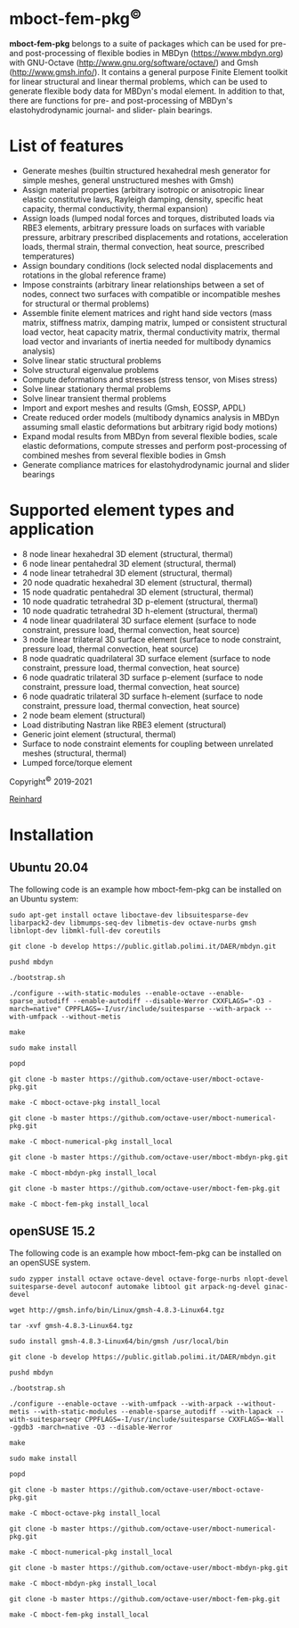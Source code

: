 # mboct-fem-pkg<sup>&copy;</sup>
**mboct-fem-pkg** belongs to a suite of packages which can be used for pre- and post-processing of flexible bodies in MBDyn (https://www.mbdyn.org) with GNU-Octave (http://www.gnu.org/software/octave/) and Gmsh (http://www.gmsh.info/).
It contains a general purpose Finite Element toolkit for linear structural and linear thermal problems, which can be used to generate flexible body data for MBDyn's modal element. 
In addition to that, there are functions for pre- and post-processing of MBDyn's elastohydrodynamic journal- and slider- plain bearings.

# List of features
  - Generate meshes (builtin structured hexahedral mesh generator for simple meshes, general unstructured meshes with Gmsh)
  - Assign material properties (arbitrary isotropic or anisotropic linear elastic constitutive laws, Rayleigh damping, density, specific heat capacity, thermal conductivity, thermal expansion)
  - Assign loads (lumped nodal forces and torques, distributed loads via RBE3 elements, arbitrary pressure loads on surfaces with variable pressure, arbitrary prescribed displacements and rotations, acceleration loads, thermal strain, thermal convection, heat source, prescribed temperatures)
  - Assign boundary conditions (lock selected nodal displacements and rotations in the global reference frame)
  - Impose constraints (arbitrary linear relationships between a set of nodes, connect two surfaces with compatible or incompatible meshes for structural or thermal problems)
  - Assemble finite element matrices and right hand side vectors (mass matrix, stiffness matrix, damping matrix, lumped or consistent structural load vector, heat capacity matrix, thermal conductivity matrix, thermal load vector and invariants of inertia needed for multibody dynamics analysis)
  - Solve linear static structural problems
  - Solve structural eigenvalue problems
  - Compute deformations and stresses (stress tensor, von Mises stress)
  - Solve linear stationary thermal problems
  - Solve linear transient thermal problems
  - Import and export meshes and results (Gmsh, EOSSP, APDL)
  - Create reduced order models (multibody dynamics analysis in MBDyn assuming small elastic deformations but arbitrary rigid body motions)
  - Expand modal results from MBDyn from several flexible bodies, scale elastic deformations, compute stresses and perform post-processing of combined meshes from several flexible bodies in Gmsh
  - Generate compliance matrices for elastohydrodynamic journal and slider bearings

# Supported element types and application
  - 8 node linear hexahedral 3D element (structural, thermal)
  - 6 node linear pentahedral 3D element (structural, thermal)
  - 4 node linear tetrahedral 3D element (structural, thermal)
  - 20 node quadratic hexahedral 3D element (structural, thermal)
  - 15 node quadratic pentahedral 3D element (structural, thermal)
  - 10 node quadratic tetrahedral 3D p-element (structural, thermal)
  - 10 node quadratic tetrahedral 3D h-element (structural, thermal)
  - 4 node linear quadrilateral 3D surface element (surface to node constraint, pressure load, thermal convection, heat source)
  - 3 node linear trilateral 3D surface element (surface to node constraint, pressure load, thermal convection, heat source)
  - 8 node quadratic quadrilateral 3D surface element (surface to node constraint, pressure load, thermal convection, heat source)
  - 6 node quadratic trilateral 3D surface p-element (surface to node constraint, pressure load, thermal convection, heat source)
  - 6 node quadratic trilateral 3D surface h-element (surface to node constraint, pressure load, thermal convection, heat source)
  - 2 node beam element (structural)
  - Load distributing Nastran like RBE3 element (structural)
  - Generic joint element (structural, thermal)
  - Surface to node constraint elements for coupling between unrelated meshes (structural, thermal)
  - Lumped force/torque element

Copyright<sup>&copy;</sup> 2019-2021

[Reinhard](mailto:octave-user@a1.net)

# Installation
  ## Ubuntu 20.04
  The following code is an example how mboct-fem-pkg can be installed on an Ubuntu system:
 
  `sudo apt-get install octave liboctave-dev libsuitesparse-dev libarpack2-dev libmumps-seq-dev libmetis-dev octave-nurbs gmsh libnlopt-dev libmkl-full-dev coreutils`

  `git clone -b develop https://public.gitlab.polimi.it/DAER/mbdyn.git`

  `pushd mbdyn`

  `./bootstrap.sh`

  `./configure --with-static-modules --enable-octave --enable-sparse_autodiff --enable-autodiff --disable-Werror CXXFLAGS="-O3 -march=native" CPPFLAGS=-I/usr/include/suitesparse --with-arpack --with-umfpack --without-metis`

  `make`

  `sudo make install`

  `popd`

  `git clone -b master https://github.com/octave-user/mboct-octave-pkg.git`

  `make -C mboct-octave-pkg install_local`

  `git clone -b master https://github.com/octave-user/mboct-numerical-pkg.git`

  `make -C mboct-numerical-pkg install_local`

  `git clone -b master https://github.com/octave-user/mboct-mbdyn-pkg.git`

  `make -C mboct-mbdyn-pkg install_local`

  `git clone -b master https://github.com/octave-user/mboct-fem-pkg.git`

  `make -C mboct-fem-pkg install_local`
  
  ## openSUSE 15.2
  The following code is an example how mboct-fem-pkg can be installed on an openSUSE system.
  
  `sudo zypper install octave octave-devel octave-forge-nurbs nlopt-devel suitesparse-devel autoconf automake libtool git arpack-ng-devel ginac-devel`

  `wget http://gmsh.info/bin/Linux/gmsh-4.8.3-Linux64.tgz`

  `tar -xvf gmsh-4.8.3-Linux64.tgz`

  `sudo install gmsh-4.8.3-Linux64/bin/gmsh /usr/local/bin`

  `git clone -b develop https://public.gitlab.polimi.it/DAER/mbdyn.git`

  `pushd mbdyn`

  `./bootstrap.sh`

  `./configure --enable-octave --with-umfpack --with-arpack --without-metis --with-static-modules --enable-sparse_autodiff --with-lapack --with-suitesparseqr CPPFLAGS=-I/usr/include/suitesparse CXXFLAGS=-Wall -ggdb3 -march=native -O3 --disable-Werror`

  `make`

  `sudo make install`

  `popd`

  `git clone -b master https://github.com/octave-user/mboct-octave-pkg.git`

  `make -C mboct-octave-pkg install_local`

  `git clone -b master https://github.com/octave-user/mboct-numerical-pkg.git`

  `make -C mboct-numerical-pkg install_local`

  `git clone -b master https://github.com/octave-user/mboct-mbdyn-pkg.git`

  `make -C mboct-mbdyn-pkg install_local`

  `git clone -b master https://github.com/octave-user/mboct-fem-pkg.git`

  `make -C mboct-fem-pkg install_local`
  
	
